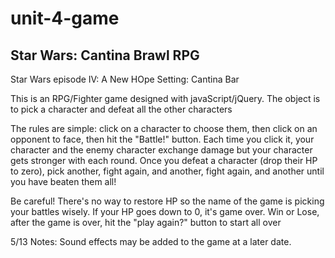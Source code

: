 # unit-4-game
Star Wars: Cantina Brawl RPG
---------------------------------------
Star Wars episode IV: A New HOpe
Setting: Cantina Bar

This is an RPG/Fighter game designed with javaScript/jQuery. The object is to pick a character and defeat all the other characters

The rules are simple: click on a character to choose them, then click on an opponent to face, then hit the "Battle!" button. Each time you click it, your character and the enemy character exchange damage but your character gets stronger with each round. Once you defeat a character (drop their HP to zero), pick another, fight again, and another, fight again, and another until you have beaten them all! 

Be careful! There's no way to restore HP so the name of the game is picking your battles wisely. If your HP goes down to 0, it's game over. Win or Lose, after the game is over, hit the "play again?" button to start all over

5/13 Notes: Sound effects may be added to the game at a later date.